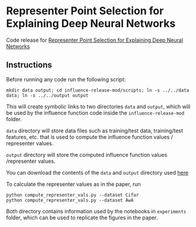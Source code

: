 # Representer Point Selection for Explaining Deep Neural Networks

Code release for [Representer Point Selection for Explaining Deep Neural Networks](link.to.follow)


## Instructions

Before running any code run the following script:

```
mkdir data output; cd influence-release-mod/scripts; ln -s ../../data data; ln -s ../../output output
```

This will create symbolic links to two directories `data` and `output`, which will be used by the influence function code inside the `influence-release-mod` folder.

`data` directory will store data files such as training/test data, training/test features, etc. that is used to compute the influence function values / representer values.

`output` directory will store the computed influence function values /representer values.

You can download the contents of the `data` and `output` directory used [here](https://drive.google.com/drive/u/1/folders/1juHGib-4qo7kpNoVS2vq-jmD2rey-yhg)

To calculate the representer values as in the paper, run
```
python compute_representer_vals.py --dataset Cifar
python compute_representer_vals.py --dataset AwA

```


Both directory contains information used by the notebooks in `experiments` folder, which can be used to replicate the figures in the paper.
